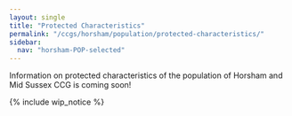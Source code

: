 ```yaml
---
layout: single
title: "Protected Characteristics"
permalink: "/ccgs/horsham/population/protected-characteristics/"
sidebar:
  nav: "horsham-POP-selected"
---
```


Information on protected characteristics of the population of Horsham and Mid Sussex CCG is coming soon!

{% include wip_notice %}